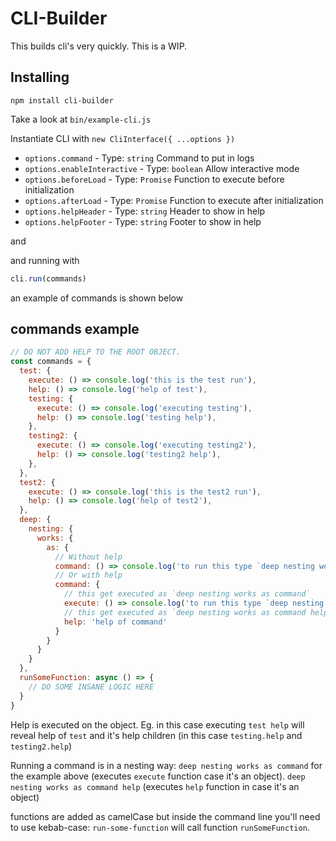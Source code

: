 # CLI-Builder

This builds cli's very quickly.
This is a WIP.

## Installing

```
npm install cli-builder
```

Take a look at `bin/example-cli.js`

Instantiate CLI with `new CliInterface({ ...options })`

- `options.command` - Type: `string` Command to put in logs
- `options.enableInteractive` - Type: `boolean` Allow interactive mode
- `options.beforeLoad` - Type: `Promise` Function to execute before initialization
- `options.afterLoad` - Type: `Promise` Function to execute after initialization
- `options.helpHeader` - Type: `string` Header to show in help
- `options.helpFooter` - Type: `string` Footer to show in help

and

and running with

```js
cli.run(commands)
```

an example of commands is shown below

## commands example

```js
// DO NOT ADD HELP TO THE ROOT OBJECT.
const commands = {
  test: {
    execute: () => console.log('this is the test run'),
    help: () => console.log('help of test'),
    testing: {
      execute: () => console.log('executing testing'),
      help: () => console.log('testing help'),
    },
    testing2: {
      execute: () => console.log('executing testing2'),
      help: () => console.log('testing2 help'),
    },
  },
  test2: {
    execute: () => console.log('this is the test2 run'),
    help: () => console.log('help of test2'),
  },
  deep: {
    nesting: {
      works: {
        as: {
          // Without help
          command: () => console.log('to run this type `deep nesting works as command`')
          // Or with help
          command: {
            // this get executed as `deep nesting works as command`
            execute: () => console.log('to run this type `deep nesting works as command`'),
            // this get executed as `deep nesting works as command help`
            help: 'help of command'
          }
        }
      }
    }
  },
  runSomeFunction: async () => {
    // DO SOME INSANE LOGIC HERE
  }
}
```

Help is executed on the object. Eg. in this case executing `test help` will reveal help of `test` and it's help children (in this case `testing.help` and `testing2.help`)

Running a command is in a nesting way: `deep nesting works as command` for the example above (executes `execute` function case it's an object).
`deep nesting works as command help` (executes `help` function in case it's an object)

functions are added as camelCase but inside the command line you'll need to use kebab-case:
`run-some-function` will call function `runSomeFunction`.
